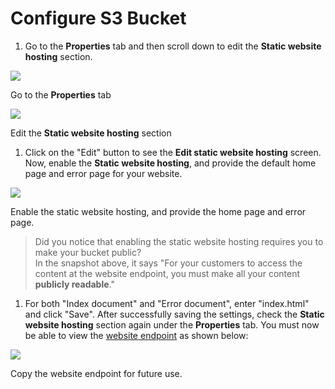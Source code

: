 # Configure S3 Bucket

1. Go to the **Properties** tab and then scroll down to edit the **Static website hosting** section.

![](https://video.udacity-data.com/topher/2021/January/5ffdac82_screenshot-2021-01-12-at-7.23.07-pm/screenshot-2021-01-12-at-7.23.07-pm.png)

Go to the **Properties** tab

![](https://video.udacity-data.com/topher/2021/January/5ffdacb3_screenshot-2021-01-12-at-7.24.17-pm/screenshot-2021-01-12-at-7.24.17-pm.png)

Edit the **Static website hosting** section

1. Click on the "Edit" button to see the **Edit static website hosting** screen. Now, enable the **Static website hosting**, and provide the default home page and error page for your website.

![](https://video.udacity-data.com/topher/2021/January/5ffdacf9_screenshot-2021-01-12-at-7.25.24-pm/screenshot-2021-01-12-at-7.25.24-pm.png)

Enable the static website hosting, and provide the home page and error page.

> Did you notice that enabling the static website hosting requires you to make your bucket public?  
> In the snapshot above, it says "For your customers to access the content at the website endpoint, you must make all your content **publicly readable**."

1. For both "Index document" and "Error document", enter "index.html" and click "Save". After successfully saving the settings, check the **Static website hosting** section again under the **Properties** tab. You must now be able to view the [website endpoint](https://docs.aws.amazon.com/AmazonS3/latest/dev/WebsiteEndpoints.html) as shown below:

![](https://video.udacity-data.com/topher/2021/January/6007e019_screenshot-2021-01-20-at-1.16.46-pm/screenshot-2021-01-20-at-1.16.46-pm.png)

Copy the website endpoint for future use.